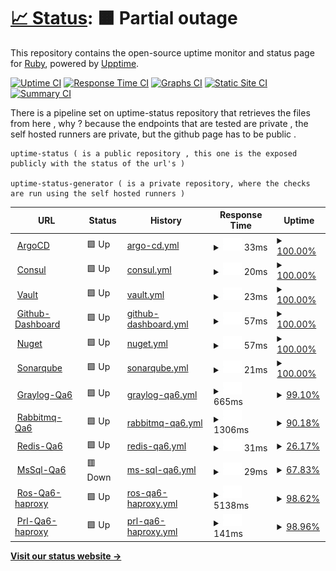 # [📈 Status](https://callruby.github.io/uptime-status): <!--live status--> **🟧 Partial outage**

This repository contains the open-source uptime monitor and status page for [Ruby](http://ruby.com), powered by [Upptime](https://github.com/upptime/upptime).

[![Uptime CI](https://github.com/callruby/uptime-status/workflows/Uptime%20CI/badge.svg)](https://github.com/callruby/uptime-status/actions?query=workflow%3A%22Uptime+CI%22)
[![Response Time CI](https://github.com/callruby/uptime-status/workflows/Response%20Time%20CI/badge.svg)](https://github.com/callruby/uptime-status/actions?query=workflow%3A%22Response+Time+CI%22)
[![Graphs CI](https://github.com/callruby/uptime-status/workflows/Graphs%20CI/badge.svg)](https://github.com/callruby/uptime-status/actions?query=workflow%3A%22Graphs+CI%22)
[![Static Site CI](https://github.com/callruby/uptime-status/workflows/Static%20Site%20CI/badge.svg)](https://github.com/callruby/uptime-status/actions?query=workflow%3A%22Static+Site+CI%22)
[![Summary CI](https://github.com/callruby/uptime-status/workflows/Summary%20CI/badge.svg)](https://github.com/callruby/uptime-status/actions?query=workflow%3A%22Summary+CI%22)

There is a pipeline set on uptime-status repository that retrieves the files from here , why ? because the endpoints that are tested are private , the self hosted runners are private, but the github page has to be public .

    uptime-status ( is a public repository , this one is the exposed publicly with the status of the url's )

    uptime-status-generator ( is a private repository, where the checks are run using the self hosted runners )

<!--start: status pages-->
<!-- This summary is generated by Upptime (https://github.com/upptime/upptime) -->
<!-- Do not edit this manually, your changes will be overwritten -->
<!-- prettier-ignore -->
| URL | Status | History | Response Time | Uptime |
| --- | ------ | ------- | ------------- | ------ |
| <img alt="" src="https://favicons.githubusercontent.com/null" height="13"> [ArgoCD](argocd.devops.ruby.com) | 🟩 Up | [argo-cd.yml](https://github.com/callruby/uptime-status-generator/commits/HEAD/history/argo-cd.yml) | <details><summary><img alt="Response time graph" src="./graphs/argo-cd/response-time-week.png" height="20"> 33ms</summary><br><a href="https://callruby.github.io/uptime-status/history/argo-cd"><img alt="Response time 46" src="https://img.shields.io/endpoint?url=https%3A%2F%2Fraw.githubusercontent.com%2Fcallruby%2Fuptime-status-generator%2FHEAD%2Fapi%2Fargo-cd%2Fresponse-time.json"></a><br><a href="https://callruby.github.io/uptime-status/history/argo-cd"><img alt="24-hour response time 49" src="https://img.shields.io/endpoint?url=https%3A%2F%2Fraw.githubusercontent.com%2Fcallruby%2Fuptime-status-generator%2FHEAD%2Fapi%2Fargo-cd%2Fresponse-time-day.json"></a><br><a href="https://callruby.github.io/uptime-status/history/argo-cd"><img alt="7-day response time 33" src="https://img.shields.io/endpoint?url=https%3A%2F%2Fraw.githubusercontent.com%2Fcallruby%2Fuptime-status-generator%2FHEAD%2Fapi%2Fargo-cd%2Fresponse-time-week.json"></a><br><a href="https://callruby.github.io/uptime-status/history/argo-cd"><img alt="30-day response time 46" src="https://img.shields.io/endpoint?url=https%3A%2F%2Fraw.githubusercontent.com%2Fcallruby%2Fuptime-status-generator%2FHEAD%2Fapi%2Fargo-cd%2Fresponse-time-month.json"></a><br><a href="https://callruby.github.io/uptime-status/history/argo-cd"><img alt="1-year response time 46" src="https://img.shields.io/endpoint?url=https%3A%2F%2Fraw.githubusercontent.com%2Fcallruby%2Fuptime-status-generator%2FHEAD%2Fapi%2Fargo-cd%2Fresponse-time-year.json"></a></details> | <details><summary><a href="https://callruby.github.io/uptime-status/history/argo-cd">100.00%</a></summary><a href="https://callruby.github.io/uptime-status/history/argo-cd"><img alt="All-time uptime 99.82%" src="https://img.shields.io/endpoint?url=https%3A%2F%2Fraw.githubusercontent.com%2Fcallruby%2Fuptime-status-generator%2FHEAD%2Fapi%2Fargo-cd%2Fuptime.json"></a><br><a href="https://callruby.github.io/uptime-status/history/argo-cd"><img alt="24-hour uptime 100.00%" src="https://img.shields.io/endpoint?url=https%3A%2F%2Fraw.githubusercontent.com%2Fcallruby%2Fuptime-status-generator%2FHEAD%2Fapi%2Fargo-cd%2Fuptime-day.json"></a><br><a href="https://callruby.github.io/uptime-status/history/argo-cd"><img alt="7-day uptime 100.00%" src="https://img.shields.io/endpoint?url=https%3A%2F%2Fraw.githubusercontent.com%2Fcallruby%2Fuptime-status-generator%2FHEAD%2Fapi%2Fargo-cd%2Fuptime-week.json"></a><br><a href="https://callruby.github.io/uptime-status/history/argo-cd"><img alt="30-day uptime 99.82%" src="https://img.shields.io/endpoint?url=https%3A%2F%2Fraw.githubusercontent.com%2Fcallruby%2Fuptime-status-generator%2FHEAD%2Fapi%2Fargo-cd%2Fuptime-month.json"></a><br><a href="https://callruby.github.io/uptime-status/history/argo-cd"><img alt="1-year uptime 99.82%" src="https://img.shields.io/endpoint?url=https%3A%2F%2Fraw.githubusercontent.com%2Fcallruby%2Fuptime-status-generator%2FHEAD%2Fapi%2Fargo-cd%2Fuptime-year.json"></a></details>
| <img alt="" src="https://favicons.githubusercontent.com/null" height="13"> [Consul](consul.devops.ruby.com) | 🟩 Up | [consul.yml](https://github.com/callruby/uptime-status-generator/commits/HEAD/history/consul.yml) | <details><summary><img alt="Response time graph" src="./graphs/consul/response-time-week.png" height="20"> 20ms</summary><br><a href="https://callruby.github.io/uptime-status/history/consul"><img alt="Response time 25" src="https://img.shields.io/endpoint?url=https%3A%2F%2Fraw.githubusercontent.com%2Fcallruby%2Fuptime-status-generator%2FHEAD%2Fapi%2Fconsul%2Fresponse-time.json"></a><br><a href="https://callruby.github.io/uptime-status/history/consul"><img alt="24-hour response time 27" src="https://img.shields.io/endpoint?url=https%3A%2F%2Fraw.githubusercontent.com%2Fcallruby%2Fuptime-status-generator%2FHEAD%2Fapi%2Fconsul%2Fresponse-time-day.json"></a><br><a href="https://callruby.github.io/uptime-status/history/consul"><img alt="7-day response time 20" src="https://img.shields.io/endpoint?url=https%3A%2F%2Fraw.githubusercontent.com%2Fcallruby%2Fuptime-status-generator%2FHEAD%2Fapi%2Fconsul%2Fresponse-time-week.json"></a><br><a href="https://callruby.github.io/uptime-status/history/consul"><img alt="30-day response time 25" src="https://img.shields.io/endpoint?url=https%3A%2F%2Fraw.githubusercontent.com%2Fcallruby%2Fuptime-status-generator%2FHEAD%2Fapi%2Fconsul%2Fresponse-time-month.json"></a><br><a href="https://callruby.github.io/uptime-status/history/consul"><img alt="1-year response time 25" src="https://img.shields.io/endpoint?url=https%3A%2F%2Fraw.githubusercontent.com%2Fcallruby%2Fuptime-status-generator%2FHEAD%2Fapi%2Fconsul%2Fresponse-time-year.json"></a></details> | <details><summary><a href="https://callruby.github.io/uptime-status/history/consul">100.00%</a></summary><a href="https://callruby.github.io/uptime-status/history/consul"><img alt="All-time uptime 100.00%" src="https://img.shields.io/endpoint?url=https%3A%2F%2Fraw.githubusercontent.com%2Fcallruby%2Fuptime-status-generator%2FHEAD%2Fapi%2Fconsul%2Fuptime.json"></a><br><a href="https://callruby.github.io/uptime-status/history/consul"><img alt="24-hour uptime 100.00%" src="https://img.shields.io/endpoint?url=https%3A%2F%2Fraw.githubusercontent.com%2Fcallruby%2Fuptime-status-generator%2FHEAD%2Fapi%2Fconsul%2Fuptime-day.json"></a><br><a href="https://callruby.github.io/uptime-status/history/consul"><img alt="7-day uptime 100.00%" src="https://img.shields.io/endpoint?url=https%3A%2F%2Fraw.githubusercontent.com%2Fcallruby%2Fuptime-status-generator%2FHEAD%2Fapi%2Fconsul%2Fuptime-week.json"></a><br><a href="https://callruby.github.io/uptime-status/history/consul"><img alt="30-day uptime 100.00%" src="https://img.shields.io/endpoint?url=https%3A%2F%2Fraw.githubusercontent.com%2Fcallruby%2Fuptime-status-generator%2FHEAD%2Fapi%2Fconsul%2Fuptime-month.json"></a><br><a href="https://callruby.github.io/uptime-status/history/consul"><img alt="1-year uptime 100.00%" src="https://img.shields.io/endpoint?url=https%3A%2F%2Fraw.githubusercontent.com%2Fcallruby%2Fuptime-status-generator%2FHEAD%2Fapi%2Fconsul%2Fuptime-year.json"></a></details>
| <img alt="" src="https://favicons.githubusercontent.com/8200" height="13"> [Vault](vault.devops.ruby.com:8200) | 🟩 Up | [vault.yml](https://github.com/callruby/uptime-status-generator/commits/HEAD/history/vault.yml) | <details><summary><img alt="Response time graph" src="./graphs/vault/response-time-week.png" height="20"> 23ms</summary><br><a href="https://callruby.github.io/uptime-status/history/vault"><img alt="Response time 27" src="https://img.shields.io/endpoint?url=https%3A%2F%2Fraw.githubusercontent.com%2Fcallruby%2Fuptime-status-generator%2FHEAD%2Fapi%2Fvault%2Fresponse-time.json"></a><br><a href="https://callruby.github.io/uptime-status/history/vault"><img alt="24-hour response time 18" src="https://img.shields.io/endpoint?url=https%3A%2F%2Fraw.githubusercontent.com%2Fcallruby%2Fuptime-status-generator%2FHEAD%2Fapi%2Fvault%2Fresponse-time-day.json"></a><br><a href="https://callruby.github.io/uptime-status/history/vault"><img alt="7-day response time 23" src="https://img.shields.io/endpoint?url=https%3A%2F%2Fraw.githubusercontent.com%2Fcallruby%2Fuptime-status-generator%2FHEAD%2Fapi%2Fvault%2Fresponse-time-week.json"></a><br><a href="https://callruby.github.io/uptime-status/history/vault"><img alt="30-day response time 27" src="https://img.shields.io/endpoint?url=https%3A%2F%2Fraw.githubusercontent.com%2Fcallruby%2Fuptime-status-generator%2FHEAD%2Fapi%2Fvault%2Fresponse-time-month.json"></a><br><a href="https://callruby.github.io/uptime-status/history/vault"><img alt="1-year response time 27" src="https://img.shields.io/endpoint?url=https%3A%2F%2Fraw.githubusercontent.com%2Fcallruby%2Fuptime-status-generator%2FHEAD%2Fapi%2Fvault%2Fresponse-time-year.json"></a></details> | <details><summary><a href="https://callruby.github.io/uptime-status/history/vault">100.00%</a></summary><a href="https://callruby.github.io/uptime-status/history/vault"><img alt="All-time uptime 100.00%" src="https://img.shields.io/endpoint?url=https%3A%2F%2Fraw.githubusercontent.com%2Fcallruby%2Fuptime-status-generator%2FHEAD%2Fapi%2Fvault%2Fuptime.json"></a><br><a href="https://callruby.github.io/uptime-status/history/vault"><img alt="24-hour uptime 100.00%" src="https://img.shields.io/endpoint?url=https%3A%2F%2Fraw.githubusercontent.com%2Fcallruby%2Fuptime-status-generator%2FHEAD%2Fapi%2Fvault%2Fuptime-day.json"></a><br><a href="https://callruby.github.io/uptime-status/history/vault"><img alt="7-day uptime 100.00%" src="https://img.shields.io/endpoint?url=https%3A%2F%2Fraw.githubusercontent.com%2Fcallruby%2Fuptime-status-generator%2FHEAD%2Fapi%2Fvault%2Fuptime-week.json"></a><br><a href="https://callruby.github.io/uptime-status/history/vault"><img alt="30-day uptime 100.00%" src="https://img.shields.io/endpoint?url=https%3A%2F%2Fraw.githubusercontent.com%2Fcallruby%2Fuptime-status-generator%2FHEAD%2Fapi%2Fvault%2Fuptime-month.json"></a><br><a href="https://callruby.github.io/uptime-status/history/vault"><img alt="1-year uptime 100.00%" src="https://img.shields.io/endpoint?url=https%3A%2F%2Fraw.githubusercontent.com%2Fcallruby%2Fuptime-status-generator%2FHEAD%2Fapi%2Fvault%2Fuptime-year.json"></a></details>
| <img alt="" src="https://favicons.githubusercontent.com/8080" height="13"> [Github-Dashboard](github-dashboard.dev.devops.ruby.com:8080) | 🟩 Up | [github-dashboard.yml](https://github.com/callruby/uptime-status-generator/commits/HEAD/history/github-dashboard.yml) | <details><summary><img alt="Response time graph" src="./graphs/github-dashboard/response-time-week.png" height="20"> 57ms</summary><br><a href="https://callruby.github.io/uptime-status/history/github-dashboard"><img alt="Response time 97" src="https://img.shields.io/endpoint?url=https%3A%2F%2Fraw.githubusercontent.com%2Fcallruby%2Fuptime-status-generator%2FHEAD%2Fapi%2Fgithub-dashboard%2Fresponse-time.json"></a><br><a href="https://callruby.github.io/uptime-status/history/github-dashboard"><img alt="24-hour response time 54" src="https://img.shields.io/endpoint?url=https%3A%2F%2Fraw.githubusercontent.com%2Fcallruby%2Fuptime-status-generator%2FHEAD%2Fapi%2Fgithub-dashboard%2Fresponse-time-day.json"></a><br><a href="https://callruby.github.io/uptime-status/history/github-dashboard"><img alt="7-day response time 57" src="https://img.shields.io/endpoint?url=https%3A%2F%2Fraw.githubusercontent.com%2Fcallruby%2Fuptime-status-generator%2FHEAD%2Fapi%2Fgithub-dashboard%2Fresponse-time-week.json"></a><br><a href="https://callruby.github.io/uptime-status/history/github-dashboard"><img alt="30-day response time 97" src="https://img.shields.io/endpoint?url=https%3A%2F%2Fraw.githubusercontent.com%2Fcallruby%2Fuptime-status-generator%2FHEAD%2Fapi%2Fgithub-dashboard%2Fresponse-time-month.json"></a><br><a href="https://callruby.github.io/uptime-status/history/github-dashboard"><img alt="1-year response time 97" src="https://img.shields.io/endpoint?url=https%3A%2F%2Fraw.githubusercontent.com%2Fcallruby%2Fuptime-status-generator%2FHEAD%2Fapi%2Fgithub-dashboard%2Fresponse-time-year.json"></a></details> | <details><summary><a href="https://callruby.github.io/uptime-status/history/github-dashboard">100.00%</a></summary><a href="https://callruby.github.io/uptime-status/history/github-dashboard"><img alt="All-time uptime 100.00%" src="https://img.shields.io/endpoint?url=https%3A%2F%2Fraw.githubusercontent.com%2Fcallruby%2Fuptime-status-generator%2FHEAD%2Fapi%2Fgithub-dashboard%2Fuptime.json"></a><br><a href="https://callruby.github.io/uptime-status/history/github-dashboard"><img alt="24-hour uptime 100.00%" src="https://img.shields.io/endpoint?url=https%3A%2F%2Fraw.githubusercontent.com%2Fcallruby%2Fuptime-status-generator%2FHEAD%2Fapi%2Fgithub-dashboard%2Fuptime-day.json"></a><br><a href="https://callruby.github.io/uptime-status/history/github-dashboard"><img alt="7-day uptime 100.00%" src="https://img.shields.io/endpoint?url=https%3A%2F%2Fraw.githubusercontent.com%2Fcallruby%2Fuptime-status-generator%2FHEAD%2Fapi%2Fgithub-dashboard%2Fuptime-week.json"></a><br><a href="https://callruby.github.io/uptime-status/history/github-dashboard"><img alt="30-day uptime 100.00%" src="https://img.shields.io/endpoint?url=https%3A%2F%2Fraw.githubusercontent.com%2Fcallruby%2Fuptime-status-generator%2FHEAD%2Fapi%2Fgithub-dashboard%2Fuptime-month.json"></a><br><a href="https://callruby.github.io/uptime-status/history/github-dashboard"><img alt="1-year uptime 100.00%" src="https://img.shields.io/endpoint?url=https%3A%2F%2Fraw.githubusercontent.com%2Fcallruby%2Fuptime-status-generator%2FHEAD%2Fapi%2Fgithub-dashboard%2Fuptime-year.json"></a></details>
| <img alt="" src="https://favicons.githubusercontent.com/null" height="13"> [Nuget](nuget.callruby.online) | 🟩 Up | [nuget.yml](https://github.com/callruby/uptime-status-generator/commits/HEAD/history/nuget.yml) | <details><summary><img alt="Response time graph" src="./graphs/nuget/response-time-week.png" height="20"> 57ms</summary><br><a href="https://callruby.github.io/uptime-status/history/nuget"><img alt="Response time 58" src="https://img.shields.io/endpoint?url=https%3A%2F%2Fraw.githubusercontent.com%2Fcallruby%2Fuptime-status-generator%2FHEAD%2Fapi%2Fnuget%2Fresponse-time.json"></a><br><a href="https://callruby.github.io/uptime-status/history/nuget"><img alt="24-hour response time 56" src="https://img.shields.io/endpoint?url=https%3A%2F%2Fraw.githubusercontent.com%2Fcallruby%2Fuptime-status-generator%2FHEAD%2Fapi%2Fnuget%2Fresponse-time-day.json"></a><br><a href="https://callruby.github.io/uptime-status/history/nuget"><img alt="7-day response time 57" src="https://img.shields.io/endpoint?url=https%3A%2F%2Fraw.githubusercontent.com%2Fcallruby%2Fuptime-status-generator%2FHEAD%2Fapi%2Fnuget%2Fresponse-time-week.json"></a><br><a href="https://callruby.github.io/uptime-status/history/nuget"><img alt="30-day response time 58" src="https://img.shields.io/endpoint?url=https%3A%2F%2Fraw.githubusercontent.com%2Fcallruby%2Fuptime-status-generator%2FHEAD%2Fapi%2Fnuget%2Fresponse-time-month.json"></a><br><a href="https://callruby.github.io/uptime-status/history/nuget"><img alt="1-year response time 58" src="https://img.shields.io/endpoint?url=https%3A%2F%2Fraw.githubusercontent.com%2Fcallruby%2Fuptime-status-generator%2FHEAD%2Fapi%2Fnuget%2Fresponse-time-year.json"></a></details> | <details><summary><a href="https://callruby.github.io/uptime-status/history/nuget">100.00%</a></summary><a href="https://callruby.github.io/uptime-status/history/nuget"><img alt="All-time uptime 100.00%" src="https://img.shields.io/endpoint?url=https%3A%2F%2Fraw.githubusercontent.com%2Fcallruby%2Fuptime-status-generator%2FHEAD%2Fapi%2Fnuget%2Fuptime.json"></a><br><a href="https://callruby.github.io/uptime-status/history/nuget"><img alt="24-hour uptime 100.00%" src="https://img.shields.io/endpoint?url=https%3A%2F%2Fraw.githubusercontent.com%2Fcallruby%2Fuptime-status-generator%2FHEAD%2Fapi%2Fnuget%2Fuptime-day.json"></a><br><a href="https://callruby.github.io/uptime-status/history/nuget"><img alt="7-day uptime 100.00%" src="https://img.shields.io/endpoint?url=https%3A%2F%2Fraw.githubusercontent.com%2Fcallruby%2Fuptime-status-generator%2FHEAD%2Fapi%2Fnuget%2Fuptime-week.json"></a><br><a href="https://callruby.github.io/uptime-status/history/nuget"><img alt="30-day uptime 100.00%" src="https://img.shields.io/endpoint?url=https%3A%2F%2Fraw.githubusercontent.com%2Fcallruby%2Fuptime-status-generator%2FHEAD%2Fapi%2Fnuget%2Fuptime-month.json"></a><br><a href="https://callruby.github.io/uptime-status/history/nuget"><img alt="1-year uptime 100.00%" src="https://img.shields.io/endpoint?url=https%3A%2F%2Fraw.githubusercontent.com%2Fcallruby%2Fuptime-status-generator%2FHEAD%2Fapi%2Fnuget%2Fuptime-year.json"></a></details>
| <img alt="" src="https://favicons.githubusercontent.com/9000" height="13"> [Sonarqube](sonarqube.devops.ruby.com:9000) | 🟩 Up | [sonarqube.yml](https://github.com/callruby/uptime-status-generator/commits/HEAD/history/sonarqube.yml) | <details><summary><img alt="Response time graph" src="./graphs/sonarqube/response-time-week.png" height="20"> 21ms</summary><br><a href="https://callruby.github.io/uptime-status/history/sonarqube"><img alt="Response time 23" src="https://img.shields.io/endpoint?url=https%3A%2F%2Fraw.githubusercontent.com%2Fcallruby%2Fuptime-status-generator%2FHEAD%2Fapi%2Fsonarqube%2Fresponse-time.json"></a><br><a href="https://callruby.github.io/uptime-status/history/sonarqube"><img alt="24-hour response time 22" src="https://img.shields.io/endpoint?url=https%3A%2F%2Fraw.githubusercontent.com%2Fcallruby%2Fuptime-status-generator%2FHEAD%2Fapi%2Fsonarqube%2Fresponse-time-day.json"></a><br><a href="https://callruby.github.io/uptime-status/history/sonarqube"><img alt="7-day response time 21" src="https://img.shields.io/endpoint?url=https%3A%2F%2Fraw.githubusercontent.com%2Fcallruby%2Fuptime-status-generator%2FHEAD%2Fapi%2Fsonarqube%2Fresponse-time-week.json"></a><br><a href="https://callruby.github.io/uptime-status/history/sonarqube"><img alt="30-day response time 23" src="https://img.shields.io/endpoint?url=https%3A%2F%2Fraw.githubusercontent.com%2Fcallruby%2Fuptime-status-generator%2FHEAD%2Fapi%2Fsonarqube%2Fresponse-time-month.json"></a><br><a href="https://callruby.github.io/uptime-status/history/sonarqube"><img alt="1-year response time 23" src="https://img.shields.io/endpoint?url=https%3A%2F%2Fraw.githubusercontent.com%2Fcallruby%2Fuptime-status-generator%2FHEAD%2Fapi%2Fsonarqube%2Fresponse-time-year.json"></a></details> | <details><summary><a href="https://callruby.github.io/uptime-status/history/sonarqube">100.00%</a></summary><a href="https://callruby.github.io/uptime-status/history/sonarqube"><img alt="All-time uptime 100.00%" src="https://img.shields.io/endpoint?url=https%3A%2F%2Fraw.githubusercontent.com%2Fcallruby%2Fuptime-status-generator%2FHEAD%2Fapi%2Fsonarqube%2Fuptime.json"></a><br><a href="https://callruby.github.io/uptime-status/history/sonarqube"><img alt="24-hour uptime 100.00%" src="https://img.shields.io/endpoint?url=https%3A%2F%2Fraw.githubusercontent.com%2Fcallruby%2Fuptime-status-generator%2FHEAD%2Fapi%2Fsonarqube%2Fuptime-day.json"></a><br><a href="https://callruby.github.io/uptime-status/history/sonarqube"><img alt="7-day uptime 100.00%" src="https://img.shields.io/endpoint?url=https%3A%2F%2Fraw.githubusercontent.com%2Fcallruby%2Fuptime-status-generator%2FHEAD%2Fapi%2Fsonarqube%2Fuptime-week.json"></a><br><a href="https://callruby.github.io/uptime-status/history/sonarqube"><img alt="30-day uptime 100.00%" src="https://img.shields.io/endpoint?url=https%3A%2F%2Fraw.githubusercontent.com%2Fcallruby%2Fuptime-status-generator%2FHEAD%2Fapi%2Fsonarqube%2Fuptime-month.json"></a><br><a href="https://callruby.github.io/uptime-status/history/sonarqube"><img alt="1-year uptime 100.00%" src="https://img.shields.io/endpoint?url=https%3A%2F%2Fraw.githubusercontent.com%2Fcallruby%2Fuptime-status-generator%2FHEAD%2Fapi%2Fsonarqube%2Fuptime-year.json"></a></details>
| <img alt="" src="https://favicons.githubusercontent.com/9000" height="13"> [Graylog-Qa6](graylog-qa6.dev.devops.ruby.com:9000) | 🟩 Up | [graylog-qa6.yml](https://github.com/callruby/uptime-status-generator/commits/HEAD/history/graylog-qa6.yml) | <details><summary><img alt="Response time graph" src="./graphs/graylog-qa6/response-time-week.png" height="20"> 665ms</summary><br><a href="https://callruby.github.io/uptime-status/history/graylog-qa6"><img alt="Response time 225" src="https://img.shields.io/endpoint?url=https%3A%2F%2Fraw.githubusercontent.com%2Fcallruby%2Fuptime-status-generator%2FHEAD%2Fapi%2Fgraylog-qa6%2Fresponse-time.json"></a><br><a href="https://callruby.github.io/uptime-status/history/graylog-qa6"><img alt="24-hour response time 69" src="https://img.shields.io/endpoint?url=https%3A%2F%2Fraw.githubusercontent.com%2Fcallruby%2Fuptime-status-generator%2FHEAD%2Fapi%2Fgraylog-qa6%2Fresponse-time-day.json"></a><br><a href="https://callruby.github.io/uptime-status/history/graylog-qa6"><img alt="7-day response time 665" src="https://img.shields.io/endpoint?url=https%3A%2F%2Fraw.githubusercontent.com%2Fcallruby%2Fuptime-status-generator%2FHEAD%2Fapi%2Fgraylog-qa6%2Fresponse-time-week.json"></a><br><a href="https://callruby.github.io/uptime-status/history/graylog-qa6"><img alt="30-day response time 225" src="https://img.shields.io/endpoint?url=https%3A%2F%2Fraw.githubusercontent.com%2Fcallruby%2Fuptime-status-generator%2FHEAD%2Fapi%2Fgraylog-qa6%2Fresponse-time-month.json"></a><br><a href="https://callruby.github.io/uptime-status/history/graylog-qa6"><img alt="1-year response time 225" src="https://img.shields.io/endpoint?url=https%3A%2F%2Fraw.githubusercontent.com%2Fcallruby%2Fuptime-status-generator%2FHEAD%2Fapi%2Fgraylog-qa6%2Fresponse-time-year.json"></a></details> | <details><summary><a href="https://callruby.github.io/uptime-status/history/graylog-qa6">99.10%</a></summary><a href="https://callruby.github.io/uptime-status/history/graylog-qa6"><img alt="All-time uptime 99.34%" src="https://img.shields.io/endpoint?url=https%3A%2F%2Fraw.githubusercontent.com%2Fcallruby%2Fuptime-status-generator%2FHEAD%2Fapi%2Fgraylog-qa6%2Fuptime.json"></a><br><a href="https://callruby.github.io/uptime-status/history/graylog-qa6"><img alt="24-hour uptime 100.00%" src="https://img.shields.io/endpoint?url=https%3A%2F%2Fraw.githubusercontent.com%2Fcallruby%2Fuptime-status-generator%2FHEAD%2Fapi%2Fgraylog-qa6%2Fuptime-day.json"></a><br><a href="https://callruby.github.io/uptime-status/history/graylog-qa6"><img alt="7-day uptime 99.10%" src="https://img.shields.io/endpoint?url=https%3A%2F%2Fraw.githubusercontent.com%2Fcallruby%2Fuptime-status-generator%2FHEAD%2Fapi%2Fgraylog-qa6%2Fuptime-week.json"></a><br><a href="https://callruby.github.io/uptime-status/history/graylog-qa6"><img alt="30-day uptime 99.34%" src="https://img.shields.io/endpoint?url=https%3A%2F%2Fraw.githubusercontent.com%2Fcallruby%2Fuptime-status-generator%2FHEAD%2Fapi%2Fgraylog-qa6%2Fuptime-month.json"></a><br><a href="https://callruby.github.io/uptime-status/history/graylog-qa6"><img alt="1-year uptime 99.34%" src="https://img.shields.io/endpoint?url=https%3A%2F%2Fraw.githubusercontent.com%2Fcallruby%2Fuptime-status-generator%2FHEAD%2Fapi%2Fgraylog-qa6%2Fuptime-year.json"></a></details>
| <img alt="" src="https://favicons.githubusercontent.com/15672" height="13"> [Rabbitmq-Qa6](rabbitmq-qa6.dev.devops.ruby.com:15672) | 🟩 Up | [rabbitmq-qa6.yml](https://github.com/callruby/uptime-status-generator/commits/HEAD/history/rabbitmq-qa6.yml) | <details><summary><img alt="Response time graph" src="./graphs/rabbitmq-qa6/response-time-week.png" height="20"> 1306ms</summary><br><a href="https://callruby.github.io/uptime-status/history/rabbitmq-qa6"><img alt="Response time 374" src="https://img.shields.io/endpoint?url=https%3A%2F%2Fraw.githubusercontent.com%2Fcallruby%2Fuptime-status-generator%2FHEAD%2Fapi%2Frabbitmq-qa6%2Fresponse-time.json"></a><br><a href="https://callruby.github.io/uptime-status/history/rabbitmq-qa6"><img alt="24-hour response time 57" src="https://img.shields.io/endpoint?url=https%3A%2F%2Fraw.githubusercontent.com%2Fcallruby%2Fuptime-status-generator%2FHEAD%2Fapi%2Frabbitmq-qa6%2Fresponse-time-day.json"></a><br><a href="https://callruby.github.io/uptime-status/history/rabbitmq-qa6"><img alt="7-day response time 1306" src="https://img.shields.io/endpoint?url=https%3A%2F%2Fraw.githubusercontent.com%2Fcallruby%2Fuptime-status-generator%2FHEAD%2Fapi%2Frabbitmq-qa6%2Fresponse-time-week.json"></a><br><a href="https://callruby.github.io/uptime-status/history/rabbitmq-qa6"><img alt="30-day response time 374" src="https://img.shields.io/endpoint?url=https%3A%2F%2Fraw.githubusercontent.com%2Fcallruby%2Fuptime-status-generator%2FHEAD%2Fapi%2Frabbitmq-qa6%2Fresponse-time-month.json"></a><br><a href="https://callruby.github.io/uptime-status/history/rabbitmq-qa6"><img alt="1-year response time 374" src="https://img.shields.io/endpoint?url=https%3A%2F%2Fraw.githubusercontent.com%2Fcallruby%2Fuptime-status-generator%2FHEAD%2Fapi%2Frabbitmq-qa6%2Fresponse-time-year.json"></a></details> | <details><summary><a href="https://callruby.github.io/uptime-status/history/rabbitmq-qa6">90.18%</a></summary><a href="https://callruby.github.io/uptime-status/history/rabbitmq-qa6"><img alt="All-time uptime 92.76%" src="https://img.shields.io/endpoint?url=https%3A%2F%2Fraw.githubusercontent.com%2Fcallruby%2Fuptime-status-generator%2FHEAD%2Fapi%2Frabbitmq-qa6%2Fuptime.json"></a><br><a href="https://callruby.github.io/uptime-status/history/rabbitmq-qa6"><img alt="24-hour uptime 100.00%" src="https://img.shields.io/endpoint?url=https%3A%2F%2Fraw.githubusercontent.com%2Fcallruby%2Fuptime-status-generator%2FHEAD%2Fapi%2Frabbitmq-qa6%2Fuptime-day.json"></a><br><a href="https://callruby.github.io/uptime-status/history/rabbitmq-qa6"><img alt="7-day uptime 90.18%" src="https://img.shields.io/endpoint?url=https%3A%2F%2Fraw.githubusercontent.com%2Fcallruby%2Fuptime-status-generator%2FHEAD%2Fapi%2Frabbitmq-qa6%2Fuptime-week.json"></a><br><a href="https://callruby.github.io/uptime-status/history/rabbitmq-qa6"><img alt="30-day uptime 92.76%" src="https://img.shields.io/endpoint?url=https%3A%2F%2Fraw.githubusercontent.com%2Fcallruby%2Fuptime-status-generator%2FHEAD%2Fapi%2Frabbitmq-qa6%2Fuptime-month.json"></a><br><a href="https://callruby.github.io/uptime-status/history/rabbitmq-qa6"><img alt="1-year uptime 92.76%" src="https://img.shields.io/endpoint?url=https%3A%2F%2Fraw.githubusercontent.com%2Fcallruby%2Fuptime-status-generator%2FHEAD%2Fapi%2Frabbitmq-qa6%2Fuptime-year.json"></a></details>
| <img alt="" src="https://favicons.githubusercontent.com/null" height="13"> [Redis-Qa6](redis-qa6.dev.devops.ruby.com) | 🟩 Up | [redis-qa6.yml](https://github.com/callruby/uptime-status-generator/commits/HEAD/history/redis-qa6.yml) | <details><summary><img alt="Response time graph" src="./graphs/redis-qa6/response-time-week.png" height="20"> 31ms</summary><br><a href="https://callruby.github.io/uptime-status/history/redis-qa6"><img alt="Response time 29" src="https://img.shields.io/endpoint?url=https%3A%2F%2Fraw.githubusercontent.com%2Fcallruby%2Fuptime-status-generator%2FHEAD%2Fapi%2Fredis-qa6%2Fresponse-time.json"></a><br><a href="https://callruby.github.io/uptime-status/history/redis-qa6"><img alt="24-hour response time 29" src="https://img.shields.io/endpoint?url=https%3A%2F%2Fraw.githubusercontent.com%2Fcallruby%2Fuptime-status-generator%2FHEAD%2Fapi%2Fredis-qa6%2Fresponse-time-day.json"></a><br><a href="https://callruby.github.io/uptime-status/history/redis-qa6"><img alt="7-day response time 31" src="https://img.shields.io/endpoint?url=https%3A%2F%2Fraw.githubusercontent.com%2Fcallruby%2Fuptime-status-generator%2FHEAD%2Fapi%2Fredis-qa6%2Fresponse-time-week.json"></a><br><a href="https://callruby.github.io/uptime-status/history/redis-qa6"><img alt="30-day response time 29" src="https://img.shields.io/endpoint?url=https%3A%2F%2Fraw.githubusercontent.com%2Fcallruby%2Fuptime-status-generator%2FHEAD%2Fapi%2Fredis-qa6%2Fresponse-time-month.json"></a><br><a href="https://callruby.github.io/uptime-status/history/redis-qa6"><img alt="1-year response time 29" src="https://img.shields.io/endpoint?url=https%3A%2F%2Fraw.githubusercontent.com%2Fcallruby%2Fuptime-status-generator%2FHEAD%2Fapi%2Fredis-qa6%2Fresponse-time-year.json"></a></details> | <details><summary><a href="https://callruby.github.io/uptime-status/history/redis-qa6">26.17%</a></summary><a href="https://callruby.github.io/uptime-status/history/redis-qa6"><img alt="All-time uptime 45.13%" src="https://img.shields.io/endpoint?url=https%3A%2F%2Fraw.githubusercontent.com%2Fcallruby%2Fuptime-status-generator%2FHEAD%2Fapi%2Fredis-qa6%2Fuptime.json"></a><br><a href="https://callruby.github.io/uptime-status/history/redis-qa6"><img alt="24-hour uptime 100.00%" src="https://img.shields.io/endpoint?url=https%3A%2F%2Fraw.githubusercontent.com%2Fcallruby%2Fuptime-status-generator%2FHEAD%2Fapi%2Fredis-qa6%2Fuptime-day.json"></a><br><a href="https://callruby.github.io/uptime-status/history/redis-qa6"><img alt="7-day uptime 26.17%" src="https://img.shields.io/endpoint?url=https%3A%2F%2Fraw.githubusercontent.com%2Fcallruby%2Fuptime-status-generator%2FHEAD%2Fapi%2Fredis-qa6%2Fuptime-week.json"></a><br><a href="https://callruby.github.io/uptime-status/history/redis-qa6"><img alt="30-day uptime 45.13%" src="https://img.shields.io/endpoint?url=https%3A%2F%2Fraw.githubusercontent.com%2Fcallruby%2Fuptime-status-generator%2FHEAD%2Fapi%2Fredis-qa6%2Fuptime-month.json"></a><br><a href="https://callruby.github.io/uptime-status/history/redis-qa6"><img alt="1-year uptime 45.13%" src="https://img.shields.io/endpoint?url=https%3A%2F%2Fraw.githubusercontent.com%2Fcallruby%2Fuptime-status-generator%2FHEAD%2Fapi%2Fredis-qa6%2Fuptime-year.json"></a></details>
| <img alt="" src="https://favicons.githubusercontent.com/null" height="13"> [MsSql-Qa6](mssqldb-master-qa6.dev.devops.ruby.com) | 🟥 Down | [ms-sql-qa6.yml](https://github.com/callruby/uptime-status-generator/commits/HEAD/history/ms-sql-qa6.yml) | <details><summary><img alt="Response time graph" src="./graphs/ms-sql-qa6/response-time-week.png" height="20"> 29ms</summary><br><a href="https://callruby.github.io/uptime-status/history/ms-sql-qa6"><img alt="Response time 28" src="https://img.shields.io/endpoint?url=https%3A%2F%2Fraw.githubusercontent.com%2Fcallruby%2Fuptime-status-generator%2FHEAD%2Fapi%2Fms-sql-qa6%2Fresponse-time.json"></a><br><a href="https://callruby.github.io/uptime-status/history/ms-sql-qa6"><img alt="24-hour response time 0" src="https://img.shields.io/endpoint?url=https%3A%2F%2Fraw.githubusercontent.com%2Fcallruby%2Fuptime-status-generator%2FHEAD%2Fapi%2Fms-sql-qa6%2Fresponse-time-day.json"></a><br><a href="https://callruby.github.io/uptime-status/history/ms-sql-qa6"><img alt="7-day response time 29" src="https://img.shields.io/endpoint?url=https%3A%2F%2Fraw.githubusercontent.com%2Fcallruby%2Fuptime-status-generator%2FHEAD%2Fapi%2Fms-sql-qa6%2Fresponse-time-week.json"></a><br><a href="https://callruby.github.io/uptime-status/history/ms-sql-qa6"><img alt="30-day response time 28" src="https://img.shields.io/endpoint?url=https%3A%2F%2Fraw.githubusercontent.com%2Fcallruby%2Fuptime-status-generator%2FHEAD%2Fapi%2Fms-sql-qa6%2Fresponse-time-month.json"></a><br><a href="https://callruby.github.io/uptime-status/history/ms-sql-qa6"><img alt="1-year response time 28" src="https://img.shields.io/endpoint?url=https%3A%2F%2Fraw.githubusercontent.com%2Fcallruby%2Fuptime-status-generator%2FHEAD%2Fapi%2Fms-sql-qa6%2Fresponse-time-year.json"></a></details> | <details><summary><a href="https://callruby.github.io/uptime-status/history/ms-sql-qa6">67.83%</a></summary><a href="https://callruby.github.io/uptime-status/history/ms-sql-qa6"><img alt="All-time uptime 76.10%" src="https://img.shields.io/endpoint?url=https%3A%2F%2Fraw.githubusercontent.com%2Fcallruby%2Fuptime-status-generator%2FHEAD%2Fapi%2Fms-sql-qa6%2Fuptime.json"></a><br><a href="https://callruby.github.io/uptime-status/history/ms-sql-qa6"><img alt="24-hour uptime 0.00%" src="https://img.shields.io/endpoint?url=https%3A%2F%2Fraw.githubusercontent.com%2Fcallruby%2Fuptime-status-generator%2FHEAD%2Fapi%2Fms-sql-qa6%2Fuptime-day.json"></a><br><a href="https://callruby.github.io/uptime-status/history/ms-sql-qa6"><img alt="7-day uptime 67.83%" src="https://img.shields.io/endpoint?url=https%3A%2F%2Fraw.githubusercontent.com%2Fcallruby%2Fuptime-status-generator%2FHEAD%2Fapi%2Fms-sql-qa6%2Fuptime-week.json"></a><br><a href="https://callruby.github.io/uptime-status/history/ms-sql-qa6"><img alt="30-day uptime 76.10%" src="https://img.shields.io/endpoint?url=https%3A%2F%2Fraw.githubusercontent.com%2Fcallruby%2Fuptime-status-generator%2FHEAD%2Fapi%2Fms-sql-qa6%2Fuptime-month.json"></a><br><a href="https://callruby.github.io/uptime-status/history/ms-sql-qa6"><img alt="1-year uptime 76.10%" src="https://img.shields.io/endpoint?url=https%3A%2F%2Fraw.githubusercontent.com%2Fcallruby%2Fuptime-status-generator%2FHEAD%2Fapi%2Fms-sql-qa6%2Fuptime-year.json"></a></details>
| <img alt="" src="https://favicons.githubusercontent.com/null" height="13"> [Ros-Qa6-haproxy](qa6ros.dev.devops.ruby.com) | 🟩 Up | [ros-qa6-haproxy.yml](https://github.com/callruby/uptime-status-generator/commits/HEAD/history/ros-qa6-haproxy.yml) | <details><summary><img alt="Response time graph" src="./graphs/ros-qa6-haproxy/response-time-week.png" height="20"> 5138ms</summary><br><a href="https://callruby.github.io/uptime-status/history/ros-qa6-haproxy"><img alt="Response time 4912" src="https://img.shields.io/endpoint?url=https%3A%2F%2Fraw.githubusercontent.com%2Fcallruby%2Fuptime-status-generator%2FHEAD%2Fapi%2Fros-qa6-haproxy%2Fresponse-time.json"></a><br><a href="https://callruby.github.io/uptime-status/history/ros-qa6-haproxy"><img alt="24-hour response time 10138" src="https://img.shields.io/endpoint?url=https%3A%2F%2Fraw.githubusercontent.com%2Fcallruby%2Fuptime-status-generator%2FHEAD%2Fapi%2Fros-qa6-haproxy%2Fresponse-time-day.json"></a><br><a href="https://callruby.github.io/uptime-status/history/ros-qa6-haproxy"><img alt="7-day response time 5138" src="https://img.shields.io/endpoint?url=https%3A%2F%2Fraw.githubusercontent.com%2Fcallruby%2Fuptime-status-generator%2FHEAD%2Fapi%2Fros-qa6-haproxy%2Fresponse-time-week.json"></a><br><a href="https://callruby.github.io/uptime-status/history/ros-qa6-haproxy"><img alt="30-day response time 4912" src="https://img.shields.io/endpoint?url=https%3A%2F%2Fraw.githubusercontent.com%2Fcallruby%2Fuptime-status-generator%2FHEAD%2Fapi%2Fros-qa6-haproxy%2Fresponse-time-month.json"></a><br><a href="https://callruby.github.io/uptime-status/history/ros-qa6-haproxy"><img alt="1-year response time 4912" src="https://img.shields.io/endpoint?url=https%3A%2F%2Fraw.githubusercontent.com%2Fcallruby%2Fuptime-status-generator%2FHEAD%2Fapi%2Fros-qa6-haproxy%2Fresponse-time-year.json"></a></details> | <details><summary><a href="https://callruby.github.io/uptime-status/history/ros-qa6-haproxy">98.62%</a></summary><a href="https://callruby.github.io/uptime-status/history/ros-qa6-haproxy"><img alt="All-time uptime 88.50%" src="https://img.shields.io/endpoint?url=https%3A%2F%2Fraw.githubusercontent.com%2Fcallruby%2Fuptime-status-generator%2FHEAD%2Fapi%2Fros-qa6-haproxy%2Fuptime.json"></a><br><a href="https://callruby.github.io/uptime-status/history/ros-qa6-haproxy"><img alt="24-hour uptime 100.00%" src="https://img.shields.io/endpoint?url=https%3A%2F%2Fraw.githubusercontent.com%2Fcallruby%2Fuptime-status-generator%2FHEAD%2Fapi%2Fros-qa6-haproxy%2Fuptime-day.json"></a><br><a href="https://callruby.github.io/uptime-status/history/ros-qa6-haproxy"><img alt="7-day uptime 98.62%" src="https://img.shields.io/endpoint?url=https%3A%2F%2Fraw.githubusercontent.com%2Fcallruby%2Fuptime-status-generator%2FHEAD%2Fapi%2Fros-qa6-haproxy%2Fuptime-week.json"></a><br><a href="https://callruby.github.io/uptime-status/history/ros-qa6-haproxy"><img alt="30-day uptime 88.50%" src="https://img.shields.io/endpoint?url=https%3A%2F%2Fraw.githubusercontent.com%2Fcallruby%2Fuptime-status-generator%2FHEAD%2Fapi%2Fros-qa6-haproxy%2Fuptime-month.json"></a><br><a href="https://callruby.github.io/uptime-status/history/ros-qa6-haproxy"><img alt="1-year uptime 88.50%" src="https://img.shields.io/endpoint?url=https%3A%2F%2Fraw.githubusercontent.com%2Fcallruby%2Fuptime-status-generator%2FHEAD%2Fapi%2Fros-qa6-haproxy%2Fuptime-year.json"></a></details>
| <img alt="" src="https://favicons.githubusercontent.com/null" height="13"> [Prl-Qa6-haproxy](qa6prl.dev.devops.ruby.com) | 🟩 Up | [prl-qa6-haproxy.yml](https://github.com/callruby/uptime-status-generator/commits/HEAD/history/prl-qa6-haproxy.yml) | <details><summary><img alt="Response time graph" src="./graphs/prl-qa6-haproxy/response-time-week.png" height="20"> 141ms</summary><br><a href="https://callruby.github.io/uptime-status/history/prl-qa6-haproxy"><img alt="Response time 195" src="https://img.shields.io/endpoint?url=https%3A%2F%2Fraw.githubusercontent.com%2Fcallruby%2Fuptime-status-generator%2FHEAD%2Fapi%2Fprl-qa6-haproxy%2Fresponse-time.json"></a><br><a href="https://callruby.github.io/uptime-status/history/prl-qa6-haproxy"><img alt="24-hour response time 143" src="https://img.shields.io/endpoint?url=https%3A%2F%2Fraw.githubusercontent.com%2Fcallruby%2Fuptime-status-generator%2FHEAD%2Fapi%2Fprl-qa6-haproxy%2Fresponse-time-day.json"></a><br><a href="https://callruby.github.io/uptime-status/history/prl-qa6-haproxy"><img alt="7-day response time 141" src="https://img.shields.io/endpoint?url=https%3A%2F%2Fraw.githubusercontent.com%2Fcallruby%2Fuptime-status-generator%2FHEAD%2Fapi%2Fprl-qa6-haproxy%2Fresponse-time-week.json"></a><br><a href="https://callruby.github.io/uptime-status/history/prl-qa6-haproxy"><img alt="30-day response time 195" src="https://img.shields.io/endpoint?url=https%3A%2F%2Fraw.githubusercontent.com%2Fcallruby%2Fuptime-status-generator%2FHEAD%2Fapi%2Fprl-qa6-haproxy%2Fresponse-time-month.json"></a><br><a href="https://callruby.github.io/uptime-status/history/prl-qa6-haproxy"><img alt="1-year response time 195" src="https://img.shields.io/endpoint?url=https%3A%2F%2Fraw.githubusercontent.com%2Fcallruby%2Fuptime-status-generator%2FHEAD%2Fapi%2Fprl-qa6-haproxy%2Fresponse-time-year.json"></a></details> | <details><summary><a href="https://callruby.github.io/uptime-status/history/prl-qa6-haproxy">98.96%</a></summary><a href="https://callruby.github.io/uptime-status/history/prl-qa6-haproxy"><img alt="All-time uptime 89.00%" src="https://img.shields.io/endpoint?url=https%3A%2F%2Fraw.githubusercontent.com%2Fcallruby%2Fuptime-status-generator%2FHEAD%2Fapi%2Fprl-qa6-haproxy%2Fuptime.json"></a><br><a href="https://callruby.github.io/uptime-status/history/prl-qa6-haproxy"><img alt="24-hour uptime 100.00%" src="https://img.shields.io/endpoint?url=https%3A%2F%2Fraw.githubusercontent.com%2Fcallruby%2Fuptime-status-generator%2FHEAD%2Fapi%2Fprl-qa6-haproxy%2Fuptime-day.json"></a><br><a href="https://callruby.github.io/uptime-status/history/prl-qa6-haproxy"><img alt="7-day uptime 98.96%" src="https://img.shields.io/endpoint?url=https%3A%2F%2Fraw.githubusercontent.com%2Fcallruby%2Fuptime-status-generator%2FHEAD%2Fapi%2Fprl-qa6-haproxy%2Fuptime-week.json"></a><br><a href="https://callruby.github.io/uptime-status/history/prl-qa6-haproxy"><img alt="30-day uptime 89.00%" src="https://img.shields.io/endpoint?url=https%3A%2F%2Fraw.githubusercontent.com%2Fcallruby%2Fuptime-status-generator%2FHEAD%2Fapi%2Fprl-qa6-haproxy%2Fuptime-month.json"></a><br><a href="https://callruby.github.io/uptime-status/history/prl-qa6-haproxy"><img alt="1-year uptime 89.00%" src="https://img.shields.io/endpoint?url=https%3A%2F%2Fraw.githubusercontent.com%2Fcallruby%2Fuptime-status-generator%2FHEAD%2Fapi%2Fprl-qa6-haproxy%2Fuptime-year.json"></a></details>

<!--end: status pages-->

[**Visit our status website →**](https://callruby.github.io/uptime-status)
